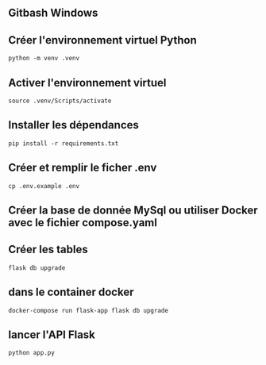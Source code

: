 ## Gitbash Windows

## Créer l'environnement virtuel Python 
`python -m venv .venv`

## Activer l'environnement virtuel
`source .venv/Scripts/activate`

## Installer les dépendances
`pip install -r requirements.txt`

## Créer et remplir le ficher .env
`cp .env.example .env`

## Créer la base de donnée MySql ou utiliser Docker avec le fichier compose.yaml

## Créer les tables
`flask db upgrade`
## dans le container docker
`docker-compose run flask-app flask db upgrade`

## lancer l'API Flask
`python app.py`